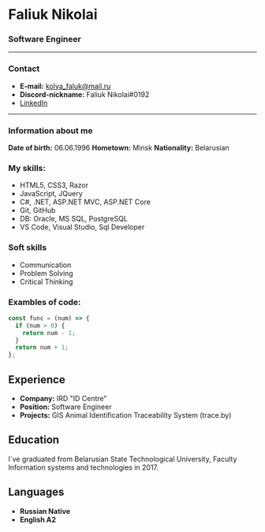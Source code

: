 # Faliuk Nikolai
### Software Engineer

---

### Contact

- **E-mail:** kolya_faluk@mail.ru
- **Discord-nickname:** Faliuk Nikolai#0192
- [LinkedIn](https://www.linkedin.com/in/nikolai-faliuk-2679281b2/)

---

### Information about me
**Date of birth:** 06.06.1996
**Hometown:** Minsk
**Nationality:** Belarusian

### My skills:

- HTML5, CSS3, Razor
- JavaScript, JQuery
- C#, .NET, ASP.NET MVC, ASP.NET Core
- Git, GitHub
- DB: Oracle, MS SQL, PostgreSQL
- VS Code, Visual Studio, Sql Developer

### Soft skills

- Communication
- Problem Solving
- Critical Thinking

### Exambles of code:

```javascript
const func = (num) => {
  if (num > 0) {
    return num - 1;
  }
  return num + 1;
};
```

## Experience

- **Company:** IRD "ID Centre"
- **Position:** Software Engineer
- **Projects:** GIS Animal Identification Traceability System (trace.by)

## Education

I`ve graduated from Belarusian State Technological University, Faculty Information systems and technologies in 2017.

## Languages

- **Russian Native**
- **English A2**
